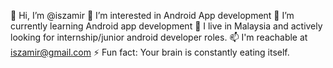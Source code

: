 👋 Hi, I’m @iszamir
👀 I’m interested in Android App development
🌱 I’m currently learning Android app development
💞️ I live in Malaysia and actively looking for internship/junior android developer roles.
📫 I'm reachable at iszamir@gmail.com
⚡ Fun fact: Your brain is constantly eating itself.
